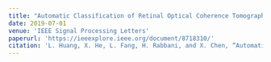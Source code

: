 ```yaml
---
title: "Automatic Classification of Retinal Optical Coherence Tomography Images With Layer Guided Convolutional Neural Network"
date: 2019-07-01
venue: 'IEEE Signal Processing Letters'
paperurl: 'https://ieeexplore.ieee.org/document/8718310/'
citation: 'L. Huang, X. He, L. Fang, H. Rabbani, and X. Chen, “Automatic Classification of Retinal Optical Coherence Tomography Images With Layer Guided Convolutional Neural Network,” IEEE Signal Process. Lett., vol. 26, no. 7, pp. 1026–1030, Jul. 2019, doi: 10.1109/LSP.2019.2917779.'
---
```


